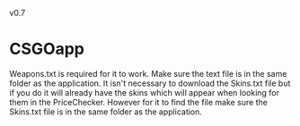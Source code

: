 v0.7
# CSGOapp

Weapons.txt is required for it to work. Make sure the text file is in the same folder as the application.
It isn't necessary to download the Skins.txt file but if you do it will already have the skins which will appear when looking for them in the PriceChecker. However for it to find the file make sure the Skins.txt file is in the same folder as the application.
